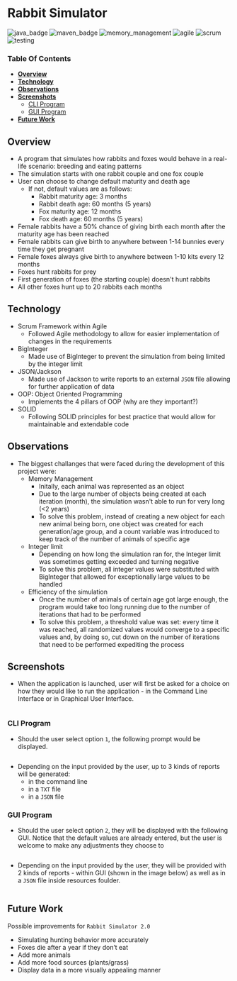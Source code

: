 # Rabbit Simulator

![java_badge](https://img.shields.io/badge/-Java-lightgrey?style=for-the-badge&logo=appveyor)
![maven_badge](https://img.shields.io/badge/-Maven-yellow?style=for-the-badge&logo=appveyor) 
![memory_management](https://img.shields.io/badge/-Memory%20Management-orange?style=for-the-badge&logo=appveyor)
![agile](https://img.shields.io/badge/-Agile-blue?style=for-the-badge&logo=appveyor)
![scrum](https://img.shields.io/badge/-Scrum-red?style=for-the-badge&logo=appveyor)
![testing](https://img.shields.io/badge/-Testing-green?style=for-the-badge&logo=appveyor)


### **Table Of Contents**
  * [**Overview**](#overview)
  * [**Technology**](#technology)
  * [**Observations**](#observations)
  * [**Screenshots**](#screenshots)
      - [CLI Program](#cli-program)
      - [GUI Program](#gui-program)
  * [**Future Work**](#future-work)


## **Overview**
- A program that simulates how rabbits and foxes would behave in a real-life scenario: breeding and eating patterns
- The simulation starts with one rabbit couple and one fox couple
- User can choose to change default maturity and death age
  - If not, default values are as follows:
    - Rabbit maturity age: 3 months
    - Rabbit death age: 60 months (5 years)
    - Fox maturity age: 12 months
    - Fox death age: 60 months (5 years)
- Female rabbits have a 50% chance of giving birth each month after the maturity age has been reached
- Female rabbits can give birth to anywhere between 1-14 bunnies every time they get pregnant
- Female foxes always give birth to anywhere between 1-10 kits every 12 months
- Foxes hunt rabbits for prey
- First generation of foxes (the starting couple) doesn't hunt rabbits
- All other foxes hunt up to 20 rabbits each months

## **Technology**
- Scrum Framework within Agile
  - Followed Agile methodology to allow for easier implementation of changes in the requirements
- BigInteger
  - Made use of BigInteger to prevent the simulation from being limited by the integer limit
- JSON/Jackson
  - Made use of Jackson to write reports to an external `JSON` file allowing for further application of data
- OOP: Object Oriented Programming
  - Implements the 4 pillars of OOP (why are they important?)
- SOLID
  - Following SOLID principles for best practice that would allow for maintainable and extendable code

## **Observations**
- The biggest challanges that were faced during the development of this project were:
  - Memory Management
    - Initally, each animal was represented as an object 
    - Due to the large number of objects being created at each iteration (month), the simulation wasn't able to run for very long (<2 years)
    - To solve this problem, instead of creating a new object for each new animal being born, one object was created for each generation/age group, and a count variable was introduced to keep track of the number of animals of specific age
  - Integer limit
    - Depending on how long the simulation ran for, the Integer limit was sometimes getting exceeded and turning negative
    - To solve this problem, all integer values were substituted with BigInteger that allowed for exceptionally large values to be handled
  - Efficiency of the simulation
    - Once the number of animals of certain age got large enough, the program would take too long running due to the number of iterations that had to be performed
    - To solve this problem, a threshold value was set: every time it was reached, all randomized values would converge to a specific values and, by doing so, cut down on the number of iterations that need to be performed expediting the process


## **Screenshots**
- When the application is launched, user will first be asked for a choice on how they would like to run the application - in the Command Line Interface or in Graphical User Interface.

![]()

### **CLI Program**
- Should the user select option `1`, the following prompt would be displayed.

![]()

- Depending on the input provided by the user, up to 3 kinds of reports will be generated:
    - in the command line
        ![]()
    - in a `TXT` file
        ![]()
    - in a `JSON` file
        ![]()

### **GUI Program**
- Should the user select option `2`, they will be displayed with the following GUI. Notice that the default values are already entered, but the user is welcome to make any adjustments they choose to

![]()

- Depending on the input provided by the user, they will be provided with 2 kinds of reports - within GUI (shown in the image below) as well as in a `JSON` file inside resources foulder.
    
![]()


## **Future Work**
Possible improvements for `Rabbit Simulator 2.0`
- Simulating hunting behavior more accurately
- Foxes die after a year if they don’t eat
- Add more animals
- Add more food sources (plants/grass)
- Display data in a more visually appealing manner
